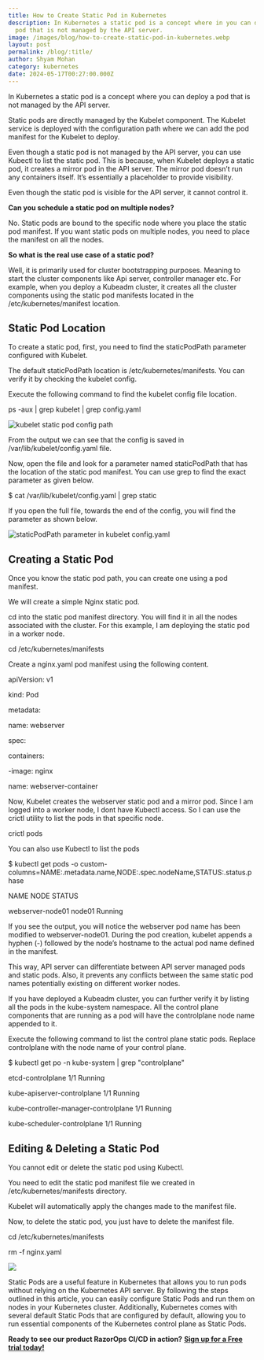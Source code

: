 ```yaml
---
title: How to Create Static Pod in Kubernetes
description: In Kubernetes a static pod is a concept where in you can deploy a
  pod that is not managed by the API server.
image: /images/blog/how-to-create-static-pod-in-kubernetes.webp
layout: post
permalink: /blog/:title/
author: Shyam Mohan
category: kubernetes
date: 2024-05-17T00:27:00.000Z
---
```

In Kubernetes a static pod is a concept where you can deploy a pod that is not managed by the API server.

Static pods are directly managed by the Kubelet component. The Kubelet service is deployed with the configuration path where we can add the pod manifest for the Kubelet to deploy.

Even though a static pod is not managed by the API server, you can use Kubectl to list the static pod. This is because, when Kubelet deploys a static pod, it creates a mirror pod in the API server. The mirror pod doesn’t run any containers itself. It’s essentially a placeholder to provide visibility.

Even though the static pod is visible for the API server, it cannot control it.

**Can you schedule a static pod on multiple nodes?**

No. Static pods are bound to the specific node where you place the static pod manifest. If you want static pods on multiple nodes, you need to place the manifest on all the nodes.

**So what is the real use case of a static pod?**

Well, it is primarily used for cluster bootstrapping purposes. Meaning to start the cluster components like Api server, controller manager etc. For example, when you deploy a Kubeadm cluster, it creates all the cluster components using the static pod manifests located in the /etc/kubernetes/manifest location.

## Static Pod Location

To create a static pod, first, you need to find the staticPodPath parameter configured with Kubelet.

The default staticPodPath location is /etc/kubernetes/manifests. You can verify it by checking the kubelet config.

Execute the following command to find the kubelet config file location.

ps -aux | grep kubelet | grep config.yaml

![kubelet static pod config path](https://lh7-us.googleusercontent.com/y0HkRYOzs_nkJ_pf2xEqDYR2bAE134MUMxX7O-V8oDcMugqIzdSvYoI_puRcpp0n0l73RiUHleRFHAiceQArvLNwuxPlshygPbeQaojoZRrfRqMgrS2ms7MhSENmzXxvyrwsM_BkBSPU8Jxrv9g1X2c)

From the output we can see that the config is saved in /var/lib/kubelet/config.yaml file.

Now, open the file and look for a parameter named staticPodPath that has the location of the static pod manifest. You can use grep to find the exact parameter as given below.

$ cat /var/lib/kubelet/config.yaml | grep static

If you open the full file, towards the end of the config, you will find the parameter as shown below.

![staticPodPath parameter in kubelet config.yaml](https://lh7-us.googleusercontent.com/ZkKVNwcKcJaj2pCamHGAOV7pgBQ9t0inoy44aoIm7m7eNLU8Rn5G2pN4FVZLOoYTrL2iVB0auVTKuY3n3_1TlLBzmBlceqacfIRuclllCXgOeJCpeEiFfLWaKi6CJyexZ_yO_FaBUk2cWaHBCVZzhig)

## Creating a Static Pod

Once you know the static pod path, you can create one using a pod manifest.

We will create a simple Nginx static pod.

cd into the static pod manifest directory. You will find it in all the nodes associated with the cluster. For this example, I am deploying the static pod in a worker node.

cd /etc/kubernetes/manifests

Create a nginx.yaml pod manifest using the following content.

apiVersion: v1

kind: Pod

metadata:

name: webserver

spec:

containers:

-image: nginx

name: webserver-container

Now, Kubelet creates the webserver static pod and a mirror pod. Since I am logged into a worker node, I dont have Kubectl access. So I can use the crictl utility to list the pods in that specific node.

crictl pods

You can also use Kubectl to list the pods

$ kubectl get pods -o custom-columns=NAME:.metadata.name,NODE:.spec.nodeName,STATUS:.status.phase

  

NAME NODE STATUS

webserver-node01 node01 Running

If you see the output, you will notice the webserver pod name has been modified to webserver-node01. During the pod creation, kubelet appends a hyphen (-) followed by the node’s hostname to the actual pod name defined in the manifest.  
  
This way, API server can differentiate between API server managed pods and static pods. Also, it prevents any conflicts between the same static pod names potentially existing on different worker nodes.

If you have deployed a Kubeadm cluster, you can further verify it by listing all the pods in the kube-system namespace. All the control plane components that are running as a pod will have the controlplane node name appended to it.

Execute the following command to list the control plane static pods. Replace controlplane with the node name of your control plane.

$ kubectl get po -n kube-system | grep "controlplane"

  

etcd-controlplane 1/1 Running

kube-apiserver-controlplane 1/1 Running

kube-controller-manager-controlplane 1/1 Running

kube-scheduler-controlplane 1/1 Running

  

## Editing & Deleting a Static Pod

You cannot edit or delete the static pod using Kubectl.

You need to edit the static pod manifest file we created in /etc/kubernetes/manifests directory.

Kubelet will automatically apply the changes made to the manifest file.

Now, to delete the static pod, you just have to delete the manifest file.

cd /etc/kubernetes/manifests

rm -f nginx.yaml

![](https://lh7-us.googleusercontent.com/Gmvq61BNQFbb6JDe2Bd3HjFQQAQLOGTIJHOVjvKYcFcqNwYe-58JhPfuSx5RA0zfX27f0HLbCgVG25fhqEqLVT2AhiIV4nUw7vxUNw0NOh1g83gw5CWs4CRt3_KeblwMQYGSi619PAFigWb7ZUrFhbQ)

Static Pods are a useful feature in Kubernetes that allows you to run pods without relying on the Kubernetes API server. By following the steps outlined in this article, you can easily configure Static Pods and run them on nodes in your Kubernetes cluster. Additionally, Kubernetes comes with several default Static Pods that are configured by default, allowing you to run essential components of the Kubernetes control plane as Static Pods.

**Ready to see our product RazorOps CI/CD in action?** [**Sign up for a Free trial today!**](https://dashboard.razorops.com/users/sign_up)
 
